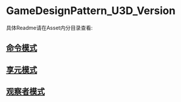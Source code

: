 # GameDesignPattern_U3D_Version

具体Readme请在Asset内分目录查看:

## [命令模式](https://github.com/TYJia/GameDesignPattern_U3D_Version/tree/master/Assets/001CommandPattern)

## [享元模式](https://github.com/TYJia/GameDesignPattern_U3D_Version/tree/master/Assets/002FlyweightPattern)

## [观察者模式](https://github.com/TYJia/GameDesignPattern_U3D_Version/tree/master/Assets/003ObserverPattern)